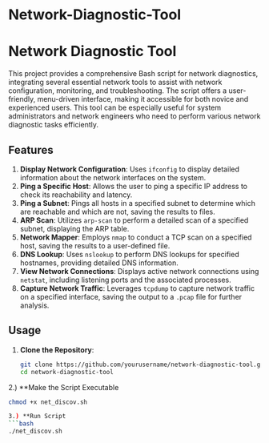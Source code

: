 # Network-Diagnostic-Tool
# Network Diagnostic Tool

This project provides a comprehensive Bash script for network diagnostics, integrating several essential network tools to assist with network configuration, monitoring, and troubleshooting. The script offers a user-friendly, menu-driven interface, making it accessible for both novice and experienced users. This tool can be especially useful for system administrators and network engineers who need to perform various network diagnostic tasks efficiently.

## Features

1. **Display Network Configuration**: Uses `ifconfig` to display detailed information about the network interfaces on the system.
2. **Ping a Specific Host**: Allows the user to ping a specific IP address to check its reachability and latency.
3. **Ping a Subnet**: Pings all hosts in a specified subnet to determine which are reachable and which are not, saving the results to files.
4. **ARP Scan**: Utilizes `arp-scan` to perform a detailed scan of a specified subnet, displaying the ARP table.
5. **Network Mapper**: Employs `nmap` to conduct a TCP scan on a specified host, saving the results to a user-defined file.
6. **DNS Lookup**: Uses `nslookup` to perform DNS lookups for specified hostnames, providing detailed DNS information.
7. **View Network Connections**: Displays active network connections using `netstat`, including listening ports and the associated processes.
8. **Capture Network Traffic**: Leverages `tcpdump` to capture network traffic on a specified interface, saving the output to a `.pcap` file for further analysis.

## Usage

1. **Clone the Repository**:
   ```bash
   git clone https://github.com/yourusername/network-diagnostic-tool.git
   cd network-diagnostic-tool

2.) **Make the Script Executable
   ```bash
   chmod +x net_discov.sh

3.) **Run Script
   ```bash
   ./net_discov.sh



